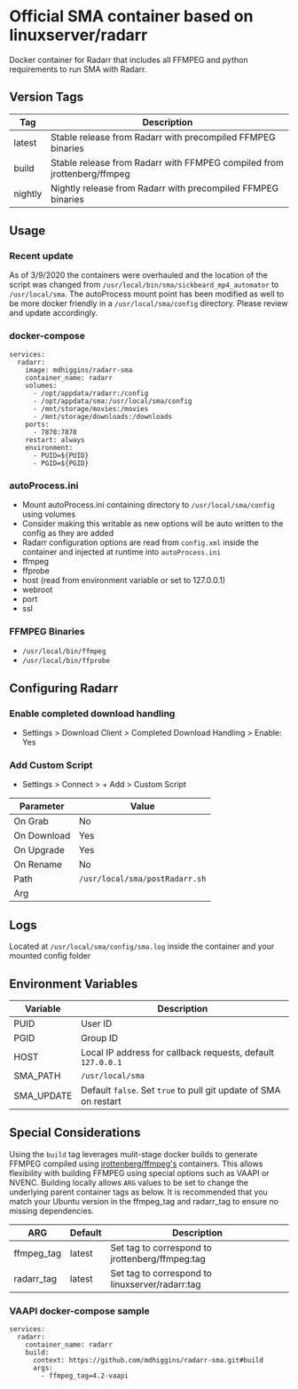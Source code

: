 # Official SMA container based on linuxserver/radarr
Docker container for Radarr that includes all FFMPEG and python requirements to run SMA with Radarr.

## Version Tags

|Tag|Description|
|---|---|
|latest|Stable release from Radarr with precompiled FFMPEG binaries|
|build|Stable release from Radarr with FFMPEG compiled from jrottenberg/ffmpeg|
|nightly|Nightly release from Radarr with precompiled FFMPEG binaries|

## Usage

### Recent update
As of 3/9/2020 the containers were overhauled and the location of the script was changed from `/usr/local/bin/sma/sickbeard_mp4_automator` to `/usr/local/sma`. The autoProcess mount point has been modified as well to be more docker friendly in a `/usr/local/sma/config` directory. Please review and update accordingly.

### docker-compose
~~~
services:
  radarr:
    image: mdhiggins/radarr-sma
    container_name: radarr
    volumes:
      - /opt/appdata/radarr:/config
      - /opt/appdata/sma:/usr/local/sma/config
      - /mnt/storage/movies:/movies
      - /mnt/storage/downloads:/downloads
    ports:
      - 7878:7878
    restart: always
    environment:
      - PUID=${PUID}
      - PGID=${PGID}
~~~

### autoProcess.ini
- Mount autoProcess.ini containing directory to `/usr/local/sma/config` using volumes
 - Consider making this writable as new options will be auto written to the config as they are added
- Radarr configuration options are read from `config.xml` inside the container and injected at runtime into `autoProcess.ini`
 - ffmpeg
 - ffprobe
 - host (read from environment variable or set to 127.0.0.1)
 - webroot
 - port
 - ssl

### FFMPEG Binaries
- `/usr/local/bin/ffmpeg`
- `/usr/local/bin/ffprobe`

## Configuring Radarr

###  Enable completed download handling
- Settings > Download Client > Completed Download Handling > Enable: Yes

### Add Custom Script
- Settings > Connect > + Add > Custom Script

|Parameter|Value|
|---|---|
|On Grab| No|
|On Download| Yes|
|On Upgrade| Yes|
|On Rename| No|
|Path|`/usr/local/sma/postRadarr.sh`|
|Arg||

## Logs

Located at `/usr/local/sma/config/sma.log` inside the container and your mounted config folder

## Environment Variables

|Variable|Description|
|---|---|
|PUID|User ID|
|PGID|Group ID|
|HOST|Local IP address for callback requests, default `127.0.0.1`|
|SMA_PATH|`/usr/local/sma`|
|SMA_UPDATE|Default `false`. Set `true` to pull git update of SMA on restart|

## Special Considerations
Using the `build` tag leverages mulit-stage docker builds to generate FFMPEG compiled using [jrottenberg/ffmpeg's](https://hub.docker.com/r/jrottenberg/ffmpeg) containers. This allows flexibility with building FFMPEG using special options such as VAAPI or NVENC. Building locally allows `ARG` values to be set to change the underlying parent container tags as below. It is recommended that you match your Ubuntu version in the ffmpeg_tag and radarr_tag to ensure no missing dependencies.

|ARG|Default|Description|
|---|---|---|
|ffmpeg_tag|latest|Set tag to correspond to jrottenberg/ffmpeg:tag|
|radarr_tag|latest|Set tag to correspond to linuxserver/radarr:tag|

### VAAPI docker-compose sample
~~~
services:
  radarr:
    container_name: radarr
    build:
      context: https://github.com/mdhiggins/radarr-sma.git#build
      args:
        - ffmpeg_tag=4.2-vaapi
~~~
